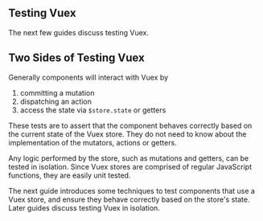 ## Testing Vuex

The next few guides discuss testing Vuex.

## Two Sides of Testing Vuex

Generally components will interact with Vuex by

1. committing a mutation
2. dispatching an action
3. access the state via `$store.state` or getters

These tests are to assert that the component behaves correctly based on the current state of the Vuex store. They do not need to know about the implementation of the mutators, actions or getters.

Any logic performed by the store, such as mutations and getters, can be tested in isolation. Since Vuex stores are comprised of regular JavaScript functions, they are easily unit tested.

The next guide introduces some techniques to test components that use a Vuex store, and ensure they behave correctly based on the store's state. Later guides discuss testing Vuex in isolation.
